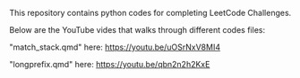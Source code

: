 This repository contains python codes for completing LeetCode Challenges.

Below are the YouTube vides that walks through different codes files:

"match_stack.qmd" here: https://youtu.be/uOSrNxV8MI4

"longprefix.qmd" here: https://youtu.be/qbn2n2h2KxE
